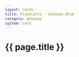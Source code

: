 ```yaml
---
layout: cards
title: Flashcarts - Gateway Blue
category: gateway
system: card
---
```


# {{ page.title }}
